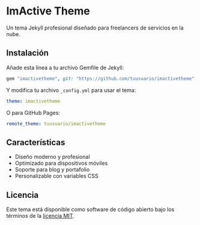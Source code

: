 # ImActive Theme

Un tema Jekyll profesional diseñado para freelancers de servicios en la nube.

## Instalación

Añade esta línea a tu archivo Gemfile de Jekyll:

```ruby
gem "imactivetheme", git: "https://github.com/tuusuario/imactivetheme"
```

Y modifica tu archivo `_config.yml` para usar el tema:

```yaml
theme: imactivetheme
```

O para GitHub Pages:

```yaml
remote_theme: tuusuario/imactivetheme
```

## Características

- Diseño moderno y profesional
- Optimizado para dispositivos móviles
- Soporte para blog y portafolio
- Personalizable con variables CSS

## Licencia

Este tema está disponible como software de código abierto bajo los términos de la [licencia MIT](LICENSE).